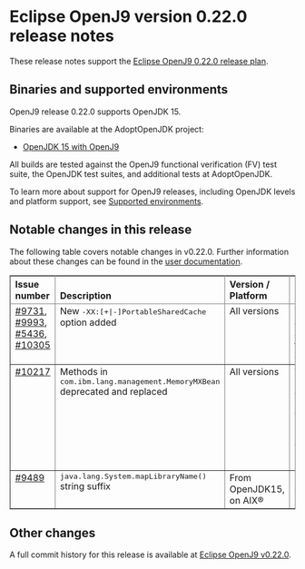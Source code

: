 <!--
* Copyright (c) 2020, 2021 IBM Corp. and others
*
* This program and the accompanying materials are made
* available under the terms of the Eclipse Public License 2.0
* which accompanies this distribution and is available at
* https://www.eclipse.org/legal/epl-2.0/ or the Apache
* License, Version 2.0 which accompanies this distribution and
* is available at https://www.apache.org/licenses/LICENSE-2.0.
*
* This Source Code may also be made available under the
* following Secondary Licenses when the conditions for such
* availability set forth in the Eclipse Public License, v. 2.0
* are satisfied: GNU General Public License, version 2 with
* the GNU Classpath Exception [1] and GNU General Public
* License, version 2 with the OpenJDK Assembly Exception [2].
*
* [1] https://www.gnu.org/software/classpath/license.html
* [2] http://openjdk.java.net/legal/assembly-exception.html
*
* SPDX-License-Identifier: EPL-2.0 OR Apache-2.0 OR GPL-2.0 WITH
* Classpath-exception-2.0 OR LicenseRef-GPL-2.0 WITH Assembly-exception
-->

# Eclipse OpenJ9 version 0.22.0 release notes

These release notes support the [Eclipse OpenJ9 0.22.0 release plan](https://projects.eclipse.org/projects/technology.openj9/releases/0.22.0/plan).

## Binaries and supported environments

OpenJ9 release 0.22.0 supports OpenJDK 15.

Binaries are available at the AdoptOpenJDK project:

- [OpenJDK 15 with OpenJ9](https://adoptopenjdk.net/archive.html?variant=openjdk15&jvmVariant=openj9)

All builds are tested against the OpenJ9 functional verification (FV) test suite, the OpenJDK test suites, and additional tests at AdoptOpenJDK.

To learn more about support for OpenJ9 releases, including OpenJDK levels and platform support, see [Supported environments](https://eclipse.org/openj9/docs/openj9_support/index.html).


## Notable changes in this release

The following table covers notable changes in v0.22.0. Further information about these changes can be found in the [user documentation](https://www.eclipse.org/openj9/docs/version0.22/).

<table cellpadding="4" cellspacing="0" summary="" width="100%" rules="all" frame="border" border="1"><thead align="left">
<tr valign="bottom">
<th valign="bottom">Issue number</th>
<th valign="bottom">Description</th>
<th valign="bottom">Version / Platform</th>
<th valign="bottom">Impact</th>
</tr>
</thead>
<tbody>

<tr><td valign="top">
<a href="https://github.com/eclipse-openj9/openj9/pull/9731">#9731</a>, 
<a href="https://github.com/eclipse-openj9/openj9/pull/9993">#9993</a>, 
<a href="https://github.com/eclipse/omr/pull/5436">#5436</a>, 
<a href="https://github.com/eclipse-openj9/openj9/pull/10305">#10305</a></td>
<td valign="top">New <tt>-XX:[+|-]PortableSharedCache</tt> option added</td>
<td valign="top">All versions</td>
<td valign="top">This option enables AOT compiled code to be generated based on a chosen set of processor features that maximizes its portability across machines. It is currently supported only on x86. The feature is turned on by default in Docker containers and can be disabled with <tt>-XX:-PortableSharedCache</tt>.</td>
</tr>

<tr><td valign="top"><a href="https://github.com/eclipse-openj9/openj9/pull/10217">#10217</a></td>
<td valign="top">Methods in <tt>com.ibm.lang.management.MemoryMXBean</tt> deprecated and replaced</td>
<td valign="top">All versions</td>
<td valign="top">The methods <tt>com.ibm.lang.management.MemoryMXBean.getGCMasterThreadCpuUsed()</tt> and <tt>com.ibm.lang.management.MemoryMXBean.getGCSlaveThreadsCpuUsed()</tt> are deprecated for removal in Java 16. The recommended methods to be used are <tt>com.ibm.lang.management.MemoryMXBean.getGCMainThreadCpuUsed()</tt> and <tt>com.ibm.lang.management.MemoryMXBean.getGCWorkerThreadsCpuUsed()</tt> respectively.</td>
</tr>

<tr><td valign="top"><a href="https://github.com/eclipse-openj9/openj9/pull/9489">#9489</a></td>
<td valign="top"><tt>java.lang.System.mapLibraryName()</tt> string suffix</tt></td>
<td valign="top">From OpenJDK15, on AIX&reg;</td>
<td valign="top"><tt>java.lang.System.mapLibraryName(libname)</tt> returns a representation of a native library in a platform-specific string with a <tt>.so</tt> suffix. (Output from versions prior to OpenJDK15 has a <tt>.a</tt> suffix.)</td>
</tr>


</table>


## Other changes

A full commit history for this release is available at [Eclipse OpenJ9 v0.22.0](https://github.com/eclipse-openj9/openj9/releases/tag/openj9-0.22.0).
